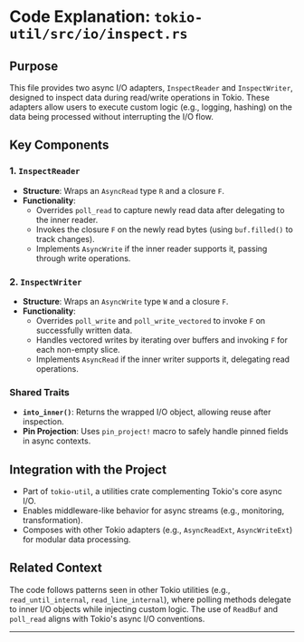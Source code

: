 # Code Explanation: `tokio-util/src/io/inspect.rs`

## Purpose
This file provides two async I/O adapters, `InspectReader` and `InspectWriter`, designed to inspect data during read/write operations in Tokio. These adapters allow users to execute custom logic (e.g., logging, hashing) on the data being processed without interrupting the I/O flow.

## Key Components

### 1. `InspectReader`
- **Structure**: Wraps an `AsyncRead` type `R` and a closure `F`.
- **Functionality**:
  - Overrides `poll_read` to capture newly read data after delegating to the inner reader.
  - Invokes the closure `F` on the newly read bytes (using `buf.filled()` to track changes).
  - Implements `AsyncWrite` if the inner reader supports it, passing through write operations.

### 2. `InspectWriter`
- **Structure**: Wraps an `AsyncWrite` type `W` and a closure `F`.
- **Functionality**:
  - Overrides `poll_write` and `poll_write_vectored` to invoke `F` on successfully written data.
  - Handles vectored writes by iterating over buffers and invoking `F` for each non-empty slice.
  - Implements `AsyncRead` if the inner writer supports it, delegating read operations.

### Shared Traits
- **`into_inner()`**: Returns the wrapped I/O object, allowing reuse after inspection.
- **Pin Projection**: Uses `pin_project!` macro to safely handle pinned fields in async contexts.

## Integration with the Project
- Part of `tokio-util`, a utilities crate complementing Tokio's core async I/O.
- Enables middleware-like behavior for async streams (e.g., monitoring, transformation).
- Composes with other Tokio adapters (e.g., `AsyncReadExt`, `AsyncWriteExt`) for modular data processing.

## Related Context
The code follows patterns seen in other Tokio utilities (e.g., `read_until_internal`, `read_line_internal`), where polling methods delegate to inner I/O objects while injecting custom logic. The use of `ReadBuf` and `poll_read` aligns with Tokio's async I/O conventions.

---

